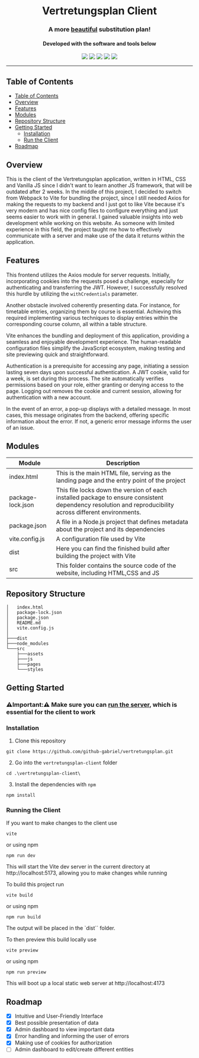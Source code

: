 <h1 align="center">Vertretungsplan Client</h1>
<h3 align="center">A more <u>beautiful</u> substitution plan!</h2>

<p align="center">
    <h4 align="center">Developed with the software and tools below</h4>
    <div align="center">
        <img src="https://img.shields.io/badge/Vite-B73BFE?style=for-the-badge&logo=vite&logoColor=FFD62E">
        <img src="https://img.shields.io/badge/html5-%23E34F26.svg?style=for-the-badge& logo=html5&logoColor=white">
        <img src="https://img.shields.io/badge/CSS3-1572B6?style=for-the-badge&logo=css3&   logoColor=white">
        <img src="https://img.shields.io/badge/JavaScript-323330?style=for-the-badge&logo=javascript&logoColor=F7DF1E">
        <img src="https://img.shields.io/badge/JWT-000000?style=for-the-badge&logo=JSON%20web%20tokens&logoColor=white">
    </div>
</p>

---

## Table of Contents

- [Table of Contents](#table-of-contents)
- [Overview](#overview)
- [Features](#features)
- [Modules](#modules)
- [Repository Structure](#repository-structure)
- [Getting Started](#getting-started)
  - [Installation](#installation)
  - [Run the Client](#running-the-client)
- [Roadmap](#roadmap)

## Overview

This is the client of the Vertretungsplan application, written in HTML, CSS and Vanilla JS since I didn't want to learn another JS framework, that will be outdated after 2 weeks. In the middle of this project, I decided to switch from
Webpack to Vite for bundling the project, since I still needed Axios for making the requests to my backend and I just got to like Vite because it's very modern and has nice config files to configure everything and just seems easier to work with
in general. I gained valuable insights into web development while working on this website. As someone with limited experience in this field, the project taught me how to effectively communicate with a server and make use of the data it returns within the application.

## Features

This frontend utilizes the Axios module for server requests. Initially, incorporating cookies into the requests posed a challenge, especially for authenticating and transferring the JWT. However, I successfully resolved this hurdle by utilizing the `withCredentials` parameter.

Another obstacle involved coherently presenting data. For instance, for timetable entries, organizing them by course is essential. Achieving this required implementing various techniques to display entries within the corresponding course column, all within a table structure.

Vite enhances the bundling and deployment of this application, providing a seamless and enjoyable development experience. The human-readable configuration files simplify the JavaScript ecosystem, making testing and site previewing quick and straightforward.

Authentication is a prerequisite for accessing any page, initiating a session lasting seven days upon successful authentication. A JWT cookie, valid for a week, is set during this process. The site automatically verifies permissions based on your role, either granting or denying access to the page. Logging out removes the cookie and current session, allowing for authentication with a new account.

In the event of an error, a pop-up displays with a detailed message. In most cases, this message originates from the backend, offering specific information about the error. If not, a generic error message informs the user of an issue.

## Modules

| Module            | Description                                                                                                                                              |
| ----------------- | -------------------------------------------------------------------------------------------------------------------------------------------------------- |
| index.html        | This is the main HTML file, serving as the landing page and the entry point of the project                                                               |
| package-lock.json | This file locks down the version of each installed package to ensure consistent dependency resolution and reproducibility across different environments. |
| package.json      | A file in a Node.js project that defines metadata about the project and its dependencies                                                                 |
| vite.config.js    | A configuration file used by Vite                                                                                                                        |
| dist              | Here you can find the finished build after building the project with Vite                                                                                |
| src               | This folder contains the source code of the website, including HTML,CSS and JS                                                                           |

## Repository Structure

```
│   index.html
│   package-lock.json
│   package.json
│   README.md
│   vite.config.js
│
├───dist
├───node_modules
└───src
    ├───assets
    ├───js
    ├───pages
    └───styles
```

## Getting Started

### ⚠️Important:⚠️ Make sure you can [run the server](../vertretungsplan-server/README.md/#running-the-server), which is essential for the client to work

### Installation

1. Clone this repository

```
git clone https://github.com/github-gabriel/vertretungsplan.git
```

2. Go into the `vertretungsplan-client` folder

```
cd .\vertretungsplan-client\
```

3. Install the dependencies with `npm`

```
npm install
```

### Running the Client

If you want to make changes to the client use

```
vite
```

or using npm

```
npm run dev
```

This will start the Vite dev server in the current directory at http://localhost:5173, allowing you to make changes while running

To build this project run

```
vite build
```

or using npm

```
npm run build
```

The output will be placed in the `dist`` folder.

To then preview this build locally use

```
vite preview
```

or using npm

```
npm run preview
```

This will boot up a local static web server at http://localhost:4173

## Roadmap

- [x] Intuitive and User-Friendly Interface
- [x] Best possible presentation of data
- [x] Admin dashboard to view important data
- [x] Error handling and informing the user of errors
- [x] Making use of cookies for authorization
- [ ] Admin dashboard to edit/create different entities
